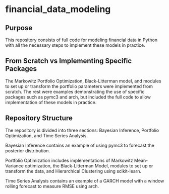 # financial_data_modeling

## Purpose
This repository consists of full code for modeling financial data in Python with all the necessary steps to implement these models in practice. 

## From Scratch vs Implementing Specific Packages
The Markowitz Portfolio Optimization, Black-Litterman model, and modules to set up or transform the portfolio parameters were implemented from scratch. The rest were examples demonstrating the use of specific packages such as pymc3 and arch, but included the full code to allow implementation of these models in practice.

## Repository Structure
The repository is divided into three sections: Bayesian Inference, Portfolio Optimization, and Time Series Analysis.  

Bayesian Inference contains an example of using pymc3 to forecast the posterior distribution.  

Portfolio Optimization includes implementations of Markowitz Mean-Variance optimization, the Black-Litterman Model, modules to set up or transform the data, and Hierarchical Clustering using scikit-learn.  

Time Series Analysis contains an example of a GARCH model with a window rolling forecast to measure RMSE using arch.
